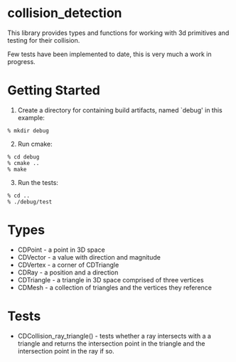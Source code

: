 # collision_detection

This library provides types and functions for working with 3d primitives
and testing for their collision. 

Few tests have been implemented to date, this is very much a work in
progress.

# Getting Started
1. Create a directory for containing build artifacts, named `debug'
   in this example:
```
% mkdir debug
```

2. Run cmake:
```
% cd debug
% cmake ..
% make
```

3. Run the tests:
```
% cd ..
% ./debug/test
```

# Types

* CDPoint - a point in 3D space
* CDVector - a value with direction and magnitude
* CDVertex - a corner of CDTriangle 
* CDRay - a position and a direction
* CDTriangle - a triangle in 3D space comprised of three vertices
* CDMesh - a collection of triangles and the vertices they reference

# Tests
* CDCollision_ray_triangle() - tests whether a ray intersects with a
  a triangle and returns the intersection point in the triangle and the
  intersection point in the ray if so.
